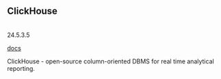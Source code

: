 ClickHouse
-
<br>24.5.3.5

[docs](https://clickhouse.com/docs)

ClickHouse - open-source column-oriented DBMS for real time analytical reporting.

